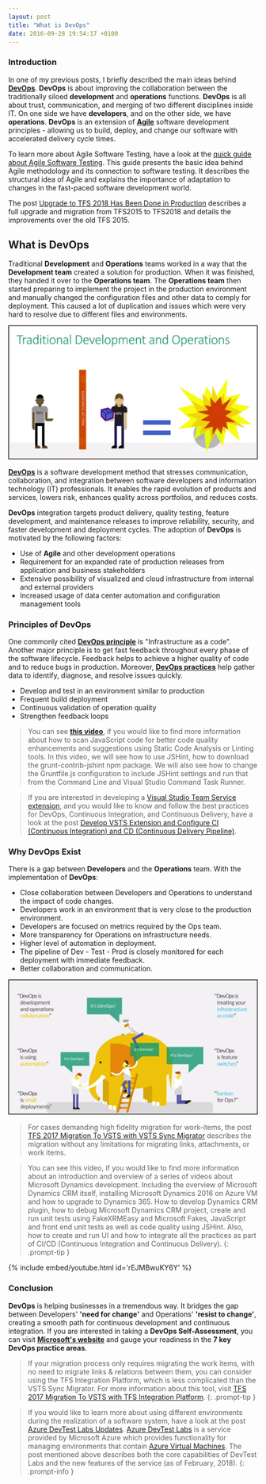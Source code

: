 ```yaml
---
layout: post
title: "What is DevOps"
date: 2016-09-28 19:54:17 +0100
---
```



### Introduction 

In one of my previous posts, I briefly described the main ideas behind [**DevOps**](https://mohamedradwan-devops.github.io/posts/devops-framework-and-practices/). **DevOps** is about improving the collaboration between the traditionally siloed **development** and **operations** functions. **DevOps** is all about trust, communication, and merging of two different disciplines inside IT. On one side we have **developers**, and on the other side, we have **operations**. **DevOps** is an extension of [**Agile**](http://agilemanifesto.org/) software development principles - allowing us to build, deploy, and change our software with accelerated delivery cycle times.

To learn more about Agile Software Testing, have a look at the [quick guide about Agile Software Testing](https://mohamedradwan-devops.github.io/posts/published-a-quick-guide-about-agile-software-testing/). This guide presents the basic idea behind Agile methodology and its connection to software testing. It describes the structural idea of Agile and explains the importance of adaptation to changes in the fast-paced software development world.

The post [Upgrade to TFS 2018 Has Been Done in Production](https://mohamedradwan-devops.github.io/posts/upgrade-to-tfs-2018-has-been-done-in-production/) describes a full upgrade and migration from TFS2015 to TFS2018 and details the improvements over the old TFS 2015.

## What is DevOps

Traditional **Development** and **Operations** teams worked in a way that the **Development team** created a solution for production. When it was finished, they handed it over to the **Operations team**. The **Operations team** then started preparing to implement the project in the production environment and manually changed the configuration files and other data to comply for deployment. This caused a lot of duplication and issues which were very hard to resolve due to different files and environments.

![1-traditional-development-and-operations](/assets/img/2016/09/Traditional-Development-and-Operations.jpg "1-traditional-development-and-operations")

[**DevOps**](https://www.microsoft.com/en/server-cloud/solutions/development-operations.aspx) is a software development method that stresses communication, collaboration, and integration between software developers and information technology (IT) professionals. It enables the rapid evolution of products and services, lowers risk, enhances quality across portfolios, and reduces costs.

**DevOps** integration targets product delivery, quality testing, feature development, and maintenance releases to improve reliability, security, and faster development and deployment cycles. The adoption of **DevOps** is motivated by the following factors:

- Use of **Agile** and other development operations
- Requirement for an expanded rate of production releases from application and business stakeholders
- Extensive possibility of visualized and cloud infrastructure from internal and external providers
- Increased usage of data center automation and configuration management tools

### Principles of DevOps

One commonly cited [**DevOps principle**](https://www.microsoft.com/en-us/cloud-platform/development-operations) is "Infrastructure as a code". Another major principle is to get fast feedback throughout every phase of the software lifecycle. Feedback helps to achieve a higher quality of code and to reduce bugs in production. Moreover, [**DevOps practices**](https://www.microsoft.com/en/server-cloud/solutions/development-operations.aspx) help gather data to identify, diagnose, and resolve issues quickly.

- Develop and test in an environment similar to production
- Frequent build deployment
- Continuous validation of operation quality
- Strengthen feedback loops


>You can see [**this video**](https://www.youtube.com/watch?v=ekFaRprcmWo&t=24s), if you would like to find more information about how to scan JavaScript code for better code quality enhancements and suggestions using Static Code Analysis or Linting tools. In this video, we will see how to use JSHint, how to download the grunt-contrib-jshint npm package. We will also see how to change the Gruntfile.js configuration to include JSHint settings and run that from the Command Line and Visual Studio Command Task Runner.

>If you are interested in developing a [Visual Studio Team Service extension](https://docs.microsoft.com/en-us/vsts/extend/overview), and you would like to know and follow the best practices for DevOps, Continuous Integration, and Continuous Delivery, have a look at the post [Develop VSTS Extension and Configure CI (Continuous Integration) and CD (Continuous Delivery Pipeline)](https://mohamedradwan-devops.github.io/2017/12/29/develop-vsts-extension-and-configure-ci-continuous-integration-and-cd-continuous-delivery-pipeline/).

### Why DevOps Exist 

There is a gap between **Developers** and the **Operations** team. With the implementation of **DevOps**:

- Close collaboration between Developers and Operations to understand the impact of code changes.
- Developers work in an environment that is very close to the production environment.
- Developers are focused on metrics required by the Ops team.
- More transparency for Operations on infrastructure needs.
- Higher level of automation in deployment.
- The pipeline of Dev - Test - Prod is closely monitored for each deployment with immediate feedback.
- Better collaboration and communication.

![2-what-is-devops](/assets/img/2016/09/What-is-DevOps-1.jpg "2-what-is-devops")


>For cases demanding high fidelity migration for work-items, the post [TFS 2017 Migration To VSTS with VSTS Sync Migrator](https://mohamedradwan-devops.github.io/2017/09/15/tfs-2017-migration-to-vsts-with-vsts-sync-migrator/) describes the migration without any limitations for migrating links, attachments, or work items.

>You can see this video, if you would like to find more information about an introduction and overview of a series of videos about Microsoft Dynamics development. Including the overview of Microsoft Dynamics CRM itself, installing Microsoft Dynamics 2016 on Azure VM and how to upgrade to Dynamics 365. How to develop Dynamics CRM plugin, how to debug Microsoft Dynamics CRM project, create and run unit tests using FakeXRMEasy and Microsoft Fakes, JavaScript and front end unit tests as well as code quality using JSHint. Also, how to create and run UI and how to integrate all the practices as part of CI/CD (Continuous Integration and Continuous Delivery).
{: .prompt-tip }

{% include embed/youtube.html id='rEJMBwuKY6Y' %}

### Conclusion

**DevOps** is helping businesses in a tremendous way. It bridges the gap between Developers' **'need for change'** and Operations' **'resist to change'**, creating a smooth path for continuous development and continuous integration. If you are interested in taking a **DevOps Self-Assessment**, you can visit **[Microsoft's website](http://devopsassessment.azurewebsites.net/)** and gauge your readiness in the **7 key DevOps practice areas**.

>If your migration process only requires migrating the work items, with no need to migrate links & relations between them, you can consider using the TFS Integration Platform, which is less complicated than the VSTS Sync Migrator. For more information about this tool, visit [TFS 2017 Migration To VSTS with TFS Integration Platform](https://mohamedradwan-devops.github.io/posts/tfs-2017-migration-to-vsts-with-tfs-integration-platform/).
{: .prompt-tip }


>If you would like to learn more about using different environments during the realization of a software system, have a look at the post [Azure DevTest Labs Updates](https://mohamedradwan-devops.github.io/2018/02/22/azure-devtest-labs-updates/). [Azure DevTest Labs](https://azure.microsoft.com/en-us/services/devtest-lab/) is a service provided by Microsoft Azure which provides functionality for managing environments that contain [Azure Virtual Machines](https://docs.microsoft.com/en-us/azure/virtual-machines/). The post mentioned above describes both the core capabilities of DevTest Labs and the new features of the service (as of February, 2018).
{: .prompt-info }


